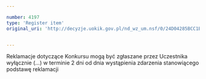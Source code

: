 ```yaml
---

number: 4197
type: 'Register item'
original_uri: 'http://decyzje.uokik.gov.pl/nd_wz_um.nsf/0/24D04285BCC1BEDFC1257AFB002FC341?OpenDocument'


---
```


Reklamacje dotyczące Konkursu mogą być zgłaszane przez Uczestnika wyłącznie (...) w terminie 2 dni od dnia wystąpienia zdarzenia stanowiącego podstawę reklamacji
